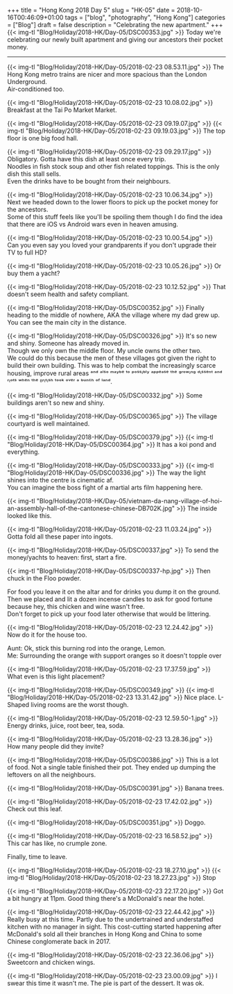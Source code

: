 +++
title = "Hong Kong 2018 Day 5"
slug = "HK-05"
date = 2018-10-16T00:46:09+01:00
tags = ["blog", "photography", "Hong Kong"]
categories = ["Blog"]
draft = false
description = "Celebrating the new apartment."
+++
{{< img-tl "Blog/Holiday/2018-HK/Day-05/DSC00353.jpg" >}}
Today we're celebrating our newly built apartment and giving our ancestors their pocket money.
<!--more-->
***
{{< img-tl "Blog/Holiday/2018-HK/Day-05/2018-02-23 08.53.11.jpg" >}}
The Hong Kong metro trains are nicer and more spacious than the London Underground.  
Air-conditioned too.

{{< img-tl "Blog/Holiday/2018-HK/Day-05/2018-02-23 10.08.02.jpg" >}}
Breakfast at the Tai Po Market Market.

{{< img-tl "Blog/Holiday/2018-HK/Day-05/2018-02-23 09.19.07.jpg" >}}
{{< img-tl "Blog/Holiday/2018-HK/Day-05/2018-02-23 09.19.03.jpg" >}}
The top floor is one big food hall.

{{< img-tl "Blog/Holiday/2018-HK/Day-05/2018-02-23 09.29.17.jpg" >}}
Obligatory. Gotta have this dish at least once every trip.  
Noodles in fish stock soup and other fish related toppings. This is the only dish this stall sells.  
Even the drinks have to be bought from their neighbours.

{{< img-tl "Blog/Holiday/2018-HK/Day-05/2018-02-23 10.06.34.jpg" >}}
Next we headed down to the lower floors to pick up the pocket money for the ancestors.  
Some of this stuff feels like you'll be spoiling them though I do find the idea that there are iOS vs Android wars even in heaven amusing.

{{< img-tl "Blog/Holiday/2018-HK/Day-05/2018-02-23 10.00.54.jpg" >}}
Can you even say you loved your grandparents if you don't upgrade their TV to full HD?

{{< img-tl "Blog/Holiday/2018-HK/Day-05/2018-02-23 10.05.26.jpg" >}}
Or buy them a yacht?

{{< img-tl "Blog/Holiday/2018-HK/Day-05/2018-02-23 10.12.52.jpg" >}}
That doesn't seem health and safety compliant.

{{< img-tl "Blog/Holiday/2018-HK/Day-05/DSC00352.jpg" >}}
Finally heading to the middle of nowhere, AKA the village where my dad grew up.  
You can see the main city in the distance.

{{< img-tl "Blog/Holiday/2018-HK/Day-05/DSC00326.jpg" >}}
It's so new and shiny. Someone has already moved in.  
Though we only own the middle floor. My uncle owns the other two.  
We could do this because the men of these villages got given the right to build their own building. This was to help combat the increasingly scarce housing, improve rural areas ᵃⁿᵈ ᵃˡˢᵒ ᵐᵃʸᵇᵉ ᵗᵒ ᵖᵒˢˢᶦᵇˡʸ ᵃᵖᵖᵉᵃˢᵉ ᵗʰᵉ ᵍʳᵒʷᶦⁿᵍ ᵈᶦˢˢᵉⁿᵗ ᵃⁿᵈ ʳᶦᵒᵗˢ ʷʰᵉⁿ ᵗʰᵉ ᴮʳᶦᵗᶦˢʰ ᵗᵒᵒᵏ ᵒᵛᵉʳ ᵃ ᵇᵘⁿᶜʰ ᵒᶠ ˡᵃⁿᵈ.

{{< img-tl "Blog/Holiday/2018-HK/Day-05/DSC00332.jpg" >}}
Some buildings aren't so new and shiny.

{{< img-tl "Blog/Holiday/2018-HK/Day-05/DSC00365.jpg" >}}
The village courtyard is well maintained.

{{< img-tl "Blog/Holiday/2018-HK/Day-05/DSC00379.jpg" >}}
{{< img-tl "Blog/Holiday/2018-HK/Day-05/DSC00364.jpg" >}}
It has a koi pond and everything.

{{< img-tl "Blog/Holiday/2018-HK/Day-05/DSC00333.jpg" >}}
{{< img-tl "Blog/Holiday/2018-HK/Day-05/DSC00336.jpg" >}}
The way the light shines into the centre is cinematic af.  
You can imagine the boss fight of a martial arts film happening here.

{{< img-tl "Blog/Holiday/2018-HK/Day-05/vietnam-da-nang-village-of-hoi-an-assembly-hall-of-the-cantonese-chinese-DB702K.jpg" >}}
The inside looked like this.

{{< img-tl "Blog/Holiday/2018-HK/Day-05/2018-02-23 11.03.24.jpg" >}}
Gotta fold all these paper into ingots.

{{< img-tl "Blog/Holiday/2018-HK/Day-05/DSC00337.jpg" >}}
To send the money/yachts to heaven: first, start a fire.

{{< img-tl "Blog/Holiday/2018-HK/Day-05/DSC00337-hp.jpg" >}}
Then chuck in the Floo powder.  

For food you leave it on the altar and for drinks you dump it on the ground.  
Then we placed and lit a dozen incense candles to ask for good fortune because hey, this chicken and wine wasn't free.  
Don't forget to pick up your food later otherwise that would be littering.

{{< img-tl "Blog/Holiday/2018-HK/Day-05/2018-02-23 12.24.42.jpg" >}}
Now do it for the house too.

Aunt: Ok, stick this burning rod into the orange, Lemon.  
Me: Surrounding the orange with support oranges so it doesn't topple over

{{< img-tl "Blog/Holiday/2018-HK/Day-05/2018-02-23 17.37.59.jpg" >}}
What even is this light placement?

{{< img-tl "Blog/Holiday/2018-HK/Day-05/DSC00349.jpg" >}}
{{< img-tl "Blog/Holiday/2018-HK/Day-05/2018-02-23 13.31.42.jpg" >}}
Nice place. L-Shaped living rooms are the worst though.

{{< img-tl "Blog/Holiday/2018-HK/Day-05/2018-02-23 12.59.50-1.jpg" >}}
Energy drinks, juice, root beer, tea, soda.

{{< img-tl "Blog/Holiday/2018-HK/Day-05/2018-02-23 13.28.36.jpg" >}}
How many people did they invite?

{{< img-tl "Blog/Holiday/2018-HK/Day-05/DSC00386.jpg" >}}
This is a lot of food. Not a single table finished their pot. They ended up dumping the leftovers on all the neighbours.

{{< img-tl "Blog/Holiday/2018-HK/Day-05/DSC00391.jpg" >}}
Banana trees.

{{< img-tl "Blog/Holiday/2018-HK/Day-05/2018-02-23 17.42.02.jpg" >}}
Check out this leaf.

{{< img-tl "Blog/Holiday/2018-HK/Day-05/DSC00351.jpg" >}}
Doggo.

{{< img-tl "Blog/Holiday/2018-HK/Day-05/2018-02-23 16.58.52.jpg" >}}
This car has like, no crumple zone.

Finally, time to leave.

{{< img-tl "Blog/Holiday/2018-HK/Day-05/2018-02-23 18.27.10.jpg" >}}
{{< img-tl "Blog/Holiday/2018-HK/Day-05/2018-02-23 18.27.23.jpg" >}}
Stop

{{< img-tl "Blog/Holiday/2018-HK/Day-05/2018-02-23 22.17.20.jpg" >}}
Got a bit hungry at 11pm. Good thing there's a McDonald's near the hotel.

{{< img-tl "Blog/Holiday/2018-HK/Day-05/2018-02-23 22.44.42.jpg" >}}
Really busy at this time. Partly due to the undertrained and understaffed kitchen with no manager in sight. This cost-cutting started happening after McDonald's sold all their branches in Hong Kong and China to some Chinese conglomerate back in 2017.

{{< img-tl "Blog/Holiday/2018-HK/Day-05/2018-02-23 22.36.06.jpg" >}}
Sweetcorn and chicken wings.

{{< img-tl "Blog/Holiday/2018-HK/Day-05/2018-02-23 23.00.09.jpg" >}}
I swear this time it wasn't me. The pie is part of the dessert. It was ok.